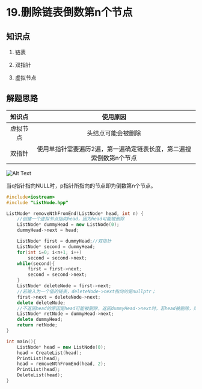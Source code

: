 # 19.删除链表倒数第n个节点
## 知识点

1. 链表

2. 双指针

3. 虚拟节点

## 解题思路

| 知识点 | 使用原因 |
| :----: | :----: |
| 虚拟节点 | 头结点可能会被删除 |
| 双指针 | 使用单指针需要遍历2遍，第一遍确定链表长度，第二遍搜索倒数第n个节点 |

![Alt Text](https://media.giphy.com/media/chbTvTzZDmBzFpyFgi/giphy.gif)

当q指针指向NULL时，p指针所指向的节点即为倒数第n个节点。
```c++
#include<iostream>
#include "ListNode.hpp"

ListNode* removeNthFromEnd(ListNode* head, int n) {
	//创建一个虚拟节点指向head，因为head可能被删除
	ListNode* dummyHead = new ListNode(0);
	dummyHead->next = head;

	ListNode* first = dummyHead;//双指针
	ListNode* second = dummyHead;
	for(int i=0; i<n+1; i++)
		second = second->next;
	while(second){
		first = first->next;
		second = second->next;
	}
	ListNode* deleteNode = first->next;
	//若输入为一个值的链表，deleteNode->next指向的是nullptr；
	first->next = deleteNode->next;
	delete deleteNode;
	//不返回head的原因是head可能被删除，返回dummyHead->next时，若head被删除，则返回nullptr
	ListNode* retNode = dummyHead->next;
	delete dummyHead;
	return retNode;
}

int main(){
	ListNode* head = new ListNode(0);
	head = CreateList(head);
	PrintList(head);
	head = removeNthFromEnd(head, 2);
	PrintList(head);
	DeleteList(head);
}
```
